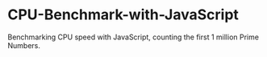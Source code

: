 # CPU-Benchmark-with-JavaScript
Benchmarking CPU speed with JavaScript, counting the first 1 million Prime Numbers.
